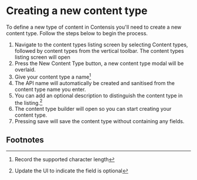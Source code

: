 # Creating a new content type

To define a new type of content in Contensis you'll need to create a new content type. Follow the steps below to begin the process.

1. Navigate to the content types listing screen by selecting Content types, followed by content types from the vertical toolbar. The content types listing screen will open
2. Press the New Content Type button, a new content type modal will be overlaid.
3. Give your content type a name[^1]
4. The API name will automatically be created and sanitised from the content type name you enter.
5. You can add an optional description to distinguish the content type in the listing.[^2]
6. The content type builder will open so you can start creating your content type.
7. Pressing save will save the content type without containing any fields.

## Footnotes
[^1]: Record the supported character length
[^2]: Update the UI to indicate the field is optional